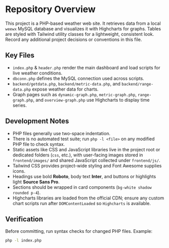# Repository Overview

This project is a PHP-based weather web site. It retrieves data from a local `weewx` MySQL database and visualizes it with Highcharts for graphs. Tables are styled with Tailwind utility classes for a lightweight, consistent look.
Record any additional project decisions or conventions in this file.

## Key Files
- `index.php` & `header.php` render the main dashboard and load scripts for live weather conditions.
- `dbconn.php` defines the MySQL connection used across scripts.
- `backend/getdata.php`, `backend/metric-data.php`, and `backend/range-data.php` expose weather data for charts.
- Graph pages such as `dynamic-graph.php`, `metric-graph.php`, `range-graph.php`, and `overview-graph.php` use Highcharts to display time series.

## Development Notes
- PHP files generally use two-space indentation.
- There is no automated test suite; run `php -l <file>` on any modified PHP file to check syntax.
- Static assets like CSS and JavaScript libraries live in the project root or dedicated folders (`css`, etc.), with user-facing images stored in `frontend/images/` and shared JavaScript collected under `frontend/js/`.
- Tailwind CSS provides project-wide styling and Font Awesome supplies icons.
- Headings use bold **Roboto**, body text **Inter**, and buttons or highlights light **Source Sans Pro**.
- Sections should be wrapped in card components (`bg-white shadow rounded p-4`).
- Highcharts libraries are loaded from the official CDN; ensure any custom chart scripts run after `DOMContentLoaded` so `Highcharts` is available.

## Verification
Before committing, run syntax checks for changed PHP files. Example:
```bash
php -l index.php
```
